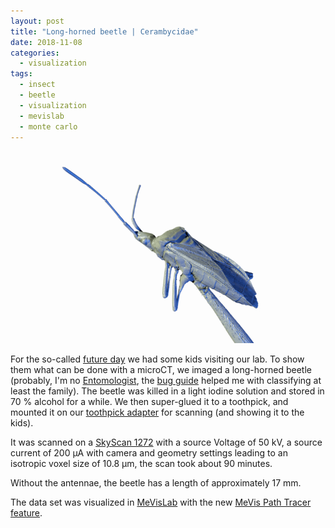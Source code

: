 ```yaml
---
layout: post
title: "Long-horned beetle | Cerambycidae"
date: 2018-11-08
categories:
  - visualization
tags:
  - insect
  - beetle
  - visualization
  - mevislab
  - monte carlo
---
```


![A beetle](/assets/2018/11/08/beetle/beetle.png)

For the so-called [future day](https://www.nationalerzukunftstag.ch/) we had some kids visiting our lab.
To show them what can be done with a microCT, we imaged a long-horned beetle (probably, I'm no [Entomologist](https://enwp.org/Entomology), the [bug guide](https://bugguide.net/node/view/171) helped me with classifying at least the family).
The beetle was killed in a light iodine solution and stored in 70 % alcohol for a while.
We then super-glued it to a toothpick, and mounted it on our [toothpick adapter](https://github.com/TomoGraphics/Hol3Drs/blob/master/STL/Toothpick.stl) for scanning (and showing it to the kids).

It was scanned on a [SkyScan 1272](https://www.bruker.com/products/microtomography/micro-ct-for-sample-scanning/skyscan-1272/overview.html) with a source Voltage of 50 kV, a source current of 200 µA with camera and geometry settings leading to an isotropic voxel size of 10.8 µm, the scan took about 90 minutes.

Without the antennae, the beetle has a length of approximately 17 mm.

The data set was visualized in [MeVisLab](http://www.sci.utah.edu/software/imagevis3d.html) with the new [MeVis Path Tracer feature](https://mevislabdownloads.mevis.de/docs/3.1/MeVisLab/Standard/Documentation/Publish/Overviews/PathTracerOverview.html).